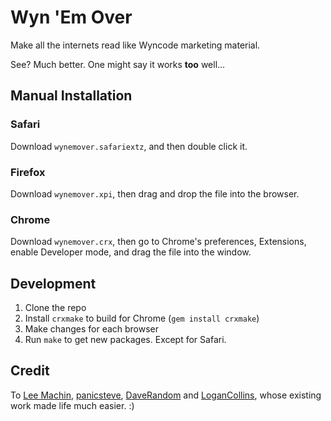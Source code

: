 # Wyn 'Em Over

Make all the internets read like Wyncode marketing material.

See? Much better. One might say it works **too** well...

## Manual Installation

### Safari

Download `wynemover.safariextz`, and then double click it.

### Firefox

Download `wynemover.xpi`, then drag and drop the file into the browser.

### Chrome

Download `wynemover.crx`, then go to Chrome's preferences, Extensions, enable Developer mode, and drag the file into the window.

## Development

1. Clone the repo
2. Install `crxmake` to build for Chrome (`gem install crxmake`)
3. Make changes for each browser
4. Run `make` to get new packages. Except for Safari.

## Credit

To [Lee Machin](https://github.com/leemachin/literally-cant-even), [panicsteve](https://github.com/panicsteve/cloud-to-butt), [DaveRandom](https://github.com/DaveRandom/cloud-to-butt-mozilla) and [LoganCollins](https://github.com/logancollins/cloud-to-butt-safari), whose existing work made life much easier. :) 

